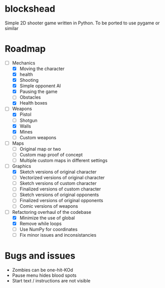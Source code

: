 # blockshead

Simple 2D shooter game written in Python. To be ported to use pygame or similar

# Roadmap

- [ ] Mechanics
  - [x] Moving the character
  - [x] health
  - [x] Shooting
  - [x] Simple opponent AI
  - [x] Pausing the game
  - [ ] Obstacles
  - [x] Health boxes
- [ ] Weapons
  - [x] Pistol
  - [ ] Shotgun
  - [x] Walls
  - [x] Mines
  - [ ] Custom weapons
- [ ] Maps
  - [ ] Original map or two
  - [ ] Custom map proof of concept
  - [ ] Multiple custom maps in different settings
- [ ] Graphics
  - [x] Sketch versions of original character
  - [ ] Vectorized versions of original character
  - [ ] Sketch versions of custom character
  - [ ] Finalized versions of custom character
  - [ ] Sketch versions of original opponents
  - [ ] Finalized versions of original opponents
  - [ ] Comic versions of weapons
- [ ] Refactoring overhaul of the codebase
  - [x] Minimize the use of global
  - [x] Remove while loops
  - [ ] Use NumPy for coordinates
  - [ ] Fix minor issues and inconsistancies 

# Bugs and issues

- Zombies can be one-hit-KOd
- Pause menu hides blood spots
- Start text / instructions are not visible
